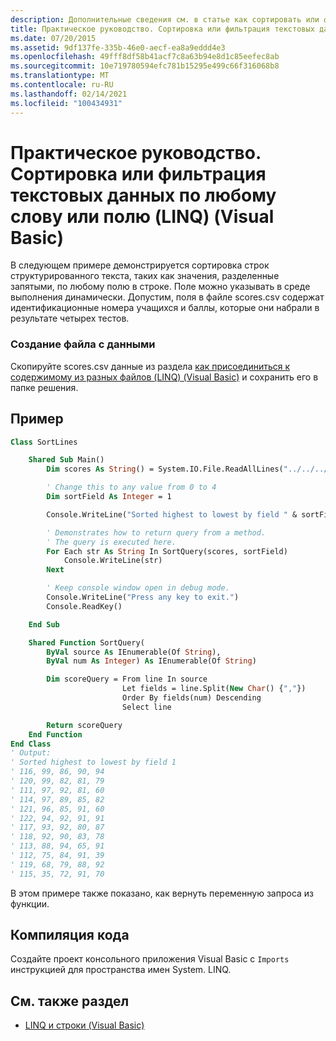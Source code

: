 ```yaml
---
description: Дополнительные сведения см. в статье как сортировать или фильтровать текстовые данные по любому слову или полю (LINQ) (Visual Basic)
title: Практическое руководство. Сортировка или фильтрация текстовых данных по любому слову или полю (LINQ)
ms.date: 07/20/2015
ms.assetid: 9df137fe-335b-46e0-aecf-ea8a9eddd4e3
ms.openlocfilehash: 49fff8df58b41acf7c8a63b94e8d1c85eefec8ab
ms.sourcegitcommit: 10e719780594efc781b15295e499c66f316068b8
ms.translationtype: MT
ms.contentlocale: ru-RU
ms.lasthandoff: 02/14/2021
ms.locfileid: "100434931"
---
```

# <a name="how-to-sort-or-filter-text-data-by-any-word-or-field-linq-visual-basic"></a>Практическое руководство. Сортировка или фильтрация текстовых данных по любому слову или полю (LINQ) (Visual Basic)

В следующем примере демонстрируется сортировка строк структурированного текста, таких как значения, разделенные запятыми, по любому полю в строке. Поле можно указывать в среде выполнения динамически. Допустим, поля в файле scores.csv содержат идентификационные номера учащихся и баллы, которые они набрали в результате четырех тестов.

### <a name="to-create-a-file-that-contains-data"></a>Создание файла с данными

Скопируйте scores.csv данные из раздела [как присоединиться к содержимому из разных файлов (LINQ) (Visual Basic)](how-to-join-content-from-dissimilar-files-linq.md) и сохранить его в папке решения.

## <a name="example"></a>Пример

```vb
Class SortLines

    Shared Sub Main()
        Dim scores As String() = System.IO.File.ReadAllLines("../../../scores.csv")

        ' Change this to any value from 0 to 4
        Dim sortField As Integer = 1

        Console.WriteLine("Sorted highest to lowest by field " & sortField)

        ' Demonstrates how to return query from a method.
        ' The query is executed here.
        For Each str As String In SortQuery(scores, sortField)
            Console.WriteLine(str)
        Next

        ' Keep console window open in debug mode.
        Console.WriteLine("Press any key to exit.")
        Console.ReadKey()

    End Sub

    Shared Function SortQuery(
        ByVal source As IEnumerable(Of String),
        ByVal num As Integer) As IEnumerable(Of String)

        Dim scoreQuery = From line In source
                         Let fields = line.Split(New Char() {","})
                         Order By fields(num) Descending
                         Select line

        Return scoreQuery
    End Function
End Class
' Output:
' Sorted highest to lowest by field 1
' 116, 99, 86, 90, 94
' 120, 99, 82, 81, 79
' 111, 97, 92, 81, 60
' 114, 97, 89, 85, 82
' 121, 96, 85, 91, 60
' 122, 94, 92, 91, 91
' 117, 93, 92, 80, 87
' 118, 92, 90, 83, 78
' 113, 88, 94, 65, 91
' 112, 75, 84, 91, 39
' 119, 68, 79, 88, 92
' 115, 35, 72, 91, 70
```

В этом примере также показано, как вернуть переменную запроса из функции.

## <a name="compile-the-code"></a>Компиляция кода

Создайте проект консольного приложения Visual Basic с `Imports` инструкцией для пространства имен System. LINQ.

## <a name="see-also"></a>См. также раздел

- [LINQ и строки (Visual Basic)](linq-and-strings.md)
